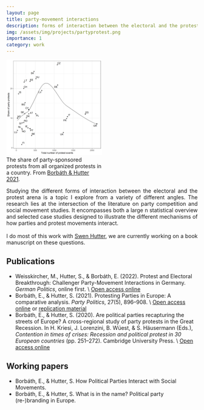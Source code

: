 ```yaml
---
layout: page
title: party-movement interactions
description: forms of interaction between the electoral and the protest arena
img: /assets/img/projects/partyprotest.png
importance: 1
category: work
---
```


<div class="profile float-left" style="width:50%">
    <img class="img-fluid z-depth-1 rounded" src="/assets/img/projects/partyprotest.png" />
<div class="caption">
    The share of party-sponsored protests from all organized protests in a country. From <a href="https://journals.sagepub.com/doi/10.1177/1354068820908023" target="_blank">Borbáth &amp; Hutter 2021</a>. 
</div>
</div>

<div class="clearfix" style="text-align:justify">

Studying the different forms of interaction between the electoral and the protest arena is a topic I explore from a variety of different angles. The research lies at the intersection of the literature on party competition and social movement studies. It encompasses both a large n statistical overview and selected case studies designed to illustrate the different mechanisms of how parties and protest movements interact. 
<br><br>
I do most of this work with <a href="https://www.swen-hutter.eu" target="_blank">Swen Hutter</a>, we are currently working on a book manuscript on these questions.

</div>

Publications
------
- Weisskircher, M., Hutter, S., & Borbáth, E. (2022). Protest and Electoral Breakthrough: Challenger Party-Movement Interactions in Germany. <i>German Politics</i>, online first. \\
<a href="https://doi.org/10.1080/09644008.2022.2044473" target="_blank">Open access online</a> 
- Borbáth, E., & Hutter, S. (2021). Protesting Parties in Europe: A comparative analysis. <i>Party Politics</i>, 27(5), 896–908. \\
<a href="https://journals.sagepub.com/doi/10.1177/1354068820908023" target="_blank">Open access online</a> or <a href="https://doi.org/10.7910/DVN/6KEXM7" target="_blank">replication material</a>
- Borbáth, E., & Hutter, S. (2020). Are political parties recapturing the streets of Europe? A cross-regional study of party protests in the Great Recession. In H. Kriesi, J. Lorenzini, B. Wüest, & S. Häusermann (Eds.), <i>Contention in times of crises: Recession and political protest in 30 European countries</i> (pp. 251–272). Cambridge University Press. \\
<a href="https://www.econstor.eu/handle/10419/240922" target="_blank">Open access online</a>

Working papers
------
- Borbáth, E., & Hutter, S. How Political Parties Interact with Social Movements.
- Borbáth, E., & Hutter, S. What is in the name? Political party (re-)branding in Europe.
